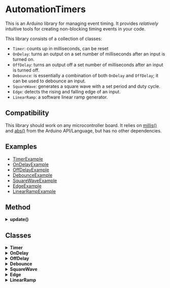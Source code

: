 # AutomationTimers
This is an Arduino library for managing event timing.
It provides *relatively* intuitive tools for creating non-blocking timing events in your code.

This library consists of a collection of classes:
- `Timer`: counts up in milliseconds, can be reset
- `OnDelay`: turns an output on a set number of milliseconds after an input is turned on.
- `OffDelay`: turns an output off a set number of milliseconds after an input is turned off.
- `Debounce`: is essentially a combination of both `OnDelay` and `OffDelay`; it can be used to debounce an input.
- `SquareWave`: generates a square wave with a set period and duty cycle.
- `Edge`: detects the rising and falling edge of an input.
- `LinearRamp`: a software linear ramp generator.



## Compatibility
This library should work on any microcontroller board.
It relies on [millis()](https://docs.arduino.cc/language-reference/en/functions/time/millis/) and [abs()](https://docs.arduino.cc/language-reference/en/functions/math/abs/) from the Arduino API/Language, but has no other dependencies.



## Examples
- [TimerExample](https://github.com/CMB27/AutomationTimers/blob/main/examples/TimerExample/TimerExample.ino)
- [OnDelayExample](https://github.com/CMB27/AutomationTimers/blob/main/examples/OnDelayExample/OnDelayExample.ino)
- [OffDelayExample](https://github.com/CMB27/AutomationTimers/blob/main/examples/OffDelayExample/OffDelayExample.ino)
- [DebounceExample](https://github.com/CMB27/AutomationTimers/blob/main/examples/DebounceExample/DebounceExample.ino)
- [SquareWaveExample](https://github.com/CMB27/AutomationTimers/blob/main/examples/SquareWaveExample/SquareWaveExample.ino)
- [EdgeExample](https://github.com/CMB27/AutomationTimers/blob/main/examples/EdgeExample/EdgeExample.ino)
- [LinearRampExample](https://github.com/CMB27/AutomationTimers/blob/main/examples/LinearRampExample/LinearRampExample.ino)



## Method

<details><summary id="automationtimers-update"><strong>update()</strong></summary><blockquote>

### Description
Updates the time for all classes in this library except `Edge`.
`Edge` is event based, not time based.
This is usually run once at the beginning of `loop()`.

### Syntax
`AutomationTimers.update()`

### Example
``` C++
#include <AutomationTimers.h>

void setup() {
  // run setup stuff here
}

void loop() {
  AutomationTimers.update();
  // run other loop stuff here
}
```
</blockquote></details>





## Classes



<details><summary id="timer"><strong>Timer</strong></summary><blockquote>

### Description
A `Timer` object acts like a read-only `unsigned long` that always counts up in milliseconds.
It can be reset to 0 using the `reset()` method.

The value of the `Timer` is prevented from overflowing; once the timer reaches the highest value an `unsigned long` can hold, it will stay there until reset.

### Example
``` C++
#include <AutomationTimers.h>

Timer myTimer;

void setup() {
  pinMode(2, INPUT_PULLUP);
  Serial.begin(9600);
}

void loop() {

  // AutomationTimers.update() is what actually updates the timer value.
  // It should be run once per loop.
  // It only needs to be run once, even when using multiple Timer objects.
  AutomationTimers.update();
  
  // If pin 2 is HIGH, the timer will be reset to 0, so the timer only counts up when pin 2 is LOW.
  if (digitalRead(2)) myTimer.reset();

  // This will print the timer value in milliseconds.
  Serial.println(myTimer);

  delay(50);
}
```

### Methods

<details><summary id="timer-constructor"><strong>Timer</strong> <em>constructor</em></summary><blockquote>

### Description
Creates a `Timer` object.

### Example
``` C++
Timer myTimer;
```

</blockquote></details>

<details><summary id="timer-operator"><strong>Timer</strong> <em>operator</em></summary><blockquote>

### Description
Returns the value of the timer in milliseconds.

### Returns
Data type: `unsigned long`.

### Example
``` C++
if (myTimer >= 2000) {
  // do something
}
```

</blockquote></details>

<details><summary id="timer-reset"><strong>reset()</strong></summary><blockquote>

### Description
Resets the timer to 0.

### Example
``` C++
if (myTimer >= 2000) {
  myTimer.reset();
  // do something else
}
```

</blockquote></details>


### Note
`Timer` is utilized in the `OnDelay`, `OffDelay`, `Debounce`, and `LinearRamp` classes.

</blockquote></details>





<details><summary id="ondelay"><strong>OnDelay</strong></summary><blockquote>

### Description

```
INPUT:  ___/""""""""""""""""""\___
           |
OUTPUT: ___|_________/""""""""\___
           |         |
           |<-DELAY->|
```


### Methods

<details><summary id="ondelay-constructor"><strong>OnDelay</strong> <em>constructor</em></summary><blockquote>

### Description
Creates an `OnDelay` object.

### Syntax
`OnDelay(delay)`

### Parameter
`delay`: the delay in milliseconds to wait before setting the output `true`. Allowed data type: `unsigned long`.

### Example
``` C++
OnDelay myOnDelay(1000);
```

</blockquote></details>

<details><summary id="ondelay-operator"><strong>OnDelay</strong> <em>operator</em></summary><blockquote>

### Description
Returns the value of the output.

### Returns
Data type: `bool`.

### Example
``` C++
if (myOnDelay) {
  // do something
}
```

</blockquote></details>

<details><summary id="ondelay-update"><strong>update()</strong></summary><blockquote>

### Description
Updates the input of an `OnDelay` object.

### Syntax
`myOnDelay.update(input)`

### Parameters
- `myOnDelay`: an `OnDelay` object.
- `input`: Allowed data type `bool`.

### Returns
The value of the output. Data type: `bool`.  
*Reading the output is optional.*

</blockquote></details>

<details><summary id="ondelay-setDelay"><strong>setDelay()</strong></summary><blockquote>

### Description
Changes the delay of an `OnDelay` object.

### Syntax
`myOnDelay.setDelay(delay)`

### Parameters
- `myOnDelay`: an `OnDelay` object.
- `delay`: the delay in milliseconds to wait before setting the output `true`. Allowed data type: `unsigned long`.

</blockquote></details>


</blockquote></details>





<details><summary id="offdelay"><strong>OffDelay</strong></summary><blockquote>

### Description

```
INPUT:  ___/""""""""\_____________
                    |
OUTPUT: ___/""""""""|"""""""""\___
                    |         |
                    |<-DELAY->|
```


### Methods

<details><summary id="offdelay-constructor"><strong>OffDelay</strong> <em>constructor</em></summary><blockquote>

### Description
Creates an `OffDelay` object.

### Syntax
`OffDelay(delay)`

### Parameter
`delay`: the delay in milliseconds to wait before setting the output `false`. Allowed data type: `unsigned long`.

### Example
``` C++
OffDelay myOffDelay(1000);
```

</blockquote></details>

<details><summary id="offdelay-operator"><strong>OffDelay</strong> <em>operator</em></summary><blockquote>

### Description
Returns the value of the output.

### Returns
Data type: `bool`.

### Example
``` C++
if (myOffDelay == false) {
  // do something
}
```

</blockquote></details>

<details><summary id="offdelay-update"><strong>update()</strong></summary><blockquote>

### Description
Updates the input of an `OffDelay` object.

### Syntax
`myOffDelay.update(input)`

### Parameter
- `myOffDelay`: an `OffDelay` object.
- `input`: Allowed data type `bool`.

### Returns
The value of the output. Data type: `bool`.  
*Reading the output is optional.*

</blockquote></details>

<details><summary id="offdelay-setDelay"><strong>setDelay()</strong></summary><blockquote>

### Description
Changes the delay of an `OffDelay` object.

### Syntax
`myOffDelay.setDelay(delay)`

### Parameters
- `myOffDelay`: an `OffDelay` object.
- `delay`: the delay in milliseconds to wait before setting the output `false`. Allowed data type: `unsigned long`.

</blockquote></details>


</blockquote></details>





<details><summary id="debounce"><strong>Debounce</strong></summary><blockquote>

### Description

```
INPUT:  ___/""""""""""""""""""\_____________
           |                  |
OUTPUT: ___|_________/""""""""|"""""""""\___
           |         |        |         |
           |<-DELAY->|        |<-DELAY->|
```


### Methods

<details><summary id="debounce-constructor"><strong>Debounce</strong> <em>constructor</em></summary><blockquote>

### Description
Creates a `Debounce` object.

### Syntax
`Debounce(delay)`

### Parameter
`delay`: the delay in milliseconds to wait before setting the output `true` and the delay to wait before setting the output `false`. Allowed data type: `unsigned long`.

### Example
``` C++
Debounce myDebounce(1000);
```

</blockquote></details>

<details><summary id="debounce-operator"><strong>Debounce</strong> <em>operator</em></summary><blockquote>

### Description
Returns the value of the output.

### Returns
Data type: `bool`.

### Example
``` C++
if (myDebounce) {
  // do something
}
```

</blockquote></details>

<details><summary id="debounce-update"><strong>update()</strong></summary><blockquote>

### Description
Updates the input of an `Debounce` object.

### Syntax
`myDebounce.update(input)`

### Parameters
- `myDebounce`: a `Debounce` object.
- `input`: Allowed data type `bool`.

### Returns
The value of the output. Data type: `bool`.  
*Reading the output is optional.*

</blockquote></details>

<details><summary id="debounce-setDelay"><strong>setDelay()</strong></summary><blockquote>

### Description
Changes the delay of an `Debounce` object.

### Syntax
`myDebounce.setDelay(delay)`

### Parameters
- `myDebounce`: a `Debounce` object.
- `delay`: the delay in milliseconds to wait before setting the output `true` and the delay to wait before setting the output `false`. Allowed data type: `unsigned long`.

</blockquote></details>


</blockquote></details>





<details><summary id="squarewave"><strong>SquareWave</strong></summary><blockquote>

### Description
Generates a square wave.

```
OUTPUT: ___/"""""""""""""\______________/"""
           |             |              |
           |<-ON PERIOD->|<-OFF PERIOD->|
           |                            |
           |<-------TOTAL PERIOD------->|
```
$`dutyCycle=\frac{onPeriod}{totalPeriod}`$


### Methods

<details><summary id="SquareWave-constructor"><strong>SquareWave</strong> <em>constructor</em></summary><blockquote>

### Description
Creates an `SquareWave` object.

### Syntax
- `SquareWave(totalPeriod, dutyCycle)`
- `SquareWave(onPeriod, offPeriod)`

### Parameters
- `totalPerid`: the total period of the square wave in milliseconds. Allowed data type: `unsigned long`.
- `dutyCycle`: the duty cycle of the squate wave. This should be less than `1` and greater than `0`. Allowed data type: `float`.
- `onPerid`: the period square wave is `true`/`HIGH` in milliseconds. Allowed data type: `unsigned long`.
- `offPerid`: the period square wave is `false`/`LOW` in milliseconds. Allowed data type: `unsigned long`.

### Example
``` C++
SquareWave myFirstSquareWave(2000, 0.5);
SquareWave mySecondSquareWave(1000, 1000);
```

</blockquote></details>

<details><summary id="SquareWave-operator"><strong>SquareWave</strong> <em>operator</em></summary><blockquote>

### Description
Returns the value of the output.

### Returns
Data type: `bool`.

### Example
``` C++
digitalWrite(LED_BUILTIN, mySquareWave);
```

</blockquote></details>


</blockquote></details>





<details><summary id="edge"><strong>Edge</strong></summary><blockquote>

### Description

```
INPUT:   ___/""""""""""\____
RISING:  ___/\______________
FALLING: ______________/\___
CHANGE:  ___/\_________/\___
```


### Methods

<details><summary id="edge-constructor"><strong>Edge</strong> <em>constructor</em></summary><blockquote>

### Description
Creates a `Edge` object.

### Example
``` C++
Edge myEdge;
```

</blockquote></details>

<details><summary id="Edge-operator"><strong>Edge</strong> <em>operator</em></summary><blockquote>

### Description
Returns the value of the input.

### Returns
Data type: `bool`.

### Example
``` C++
bool input = myEdge;
```

</blockquote></details>

<details><summary id="edge-update"><strong>update()</strong></summary><blockquote>

### Description
Updates the input of an `Edge` object.

### Syntax
`myEdge.update(input)`

### Parameters
- `myEdge`: an `Edge` object.
- `input`: Allowed data type `bool`.

### Returns
Nothing

</blockquote></details>

<details><summary id="edge-rising"><strong>rising()</strong></summary><blockquote>

### Description
Returns `true` when a rising edge is detected on the input.

### Syntax
`myEdge.rising()`

### Parameter
`myEdge`: an `Edge` object.

### Returns
Data type: `bool`.

</blockquote></details>

<details><summary id="edge-falling"><strong>falling()</strong></summary><blockquote>

### Description
Returns `true` when a falling edge is detected on the input.

### Syntax
`myEdge.falling()`

### Parameter
`myEdge`: an `Edge` object.

### Returns
Data type: `bool`.

</blockquote></details>

<details><summary id="edge-change"><strong>change()</strong></summary><blockquote>

### Description
Returns `true` when a change is detected on the input.

### Syntax
`myEdge.change()`

### Parameter
`myEdge`: an `Edge` object.

### Returns
Data type: `bool`.

</blockquote></details>

</blockquote></details>





<details><summary id="linearramp"><strong>LinearRamp</strong></summary><blockquote>

### Description

```
            |""""""""""""|
INPUT:  ____|            |             _______
                         |            |
            |            |____________|
            |
            |            |            |
            |            |            |
            |                         |
            | /"""""""""""\           |
OUTPUT: _____/             \          |  _____
                            \         | /
                             \_________/
```

### Methods

<details><summary id="linearramp-constructor"><strong>LinearRamp</strong> <em>constructor</em></summary><blockquote>

### Description
Creates a `LinearRamp` object.

### Syntax
`LinearRamp(rate)`

### Parameter
`rate`: the inital ramp rate in units per millisecond. Allowed data type: `float`.

### Example
``` C++
LinearRamp myRamp(0.1);
```

</blockquote></details>

<details><summary id="linearramp-operator"><strong>LinearRamp</strong> <em>operator</em></summary><blockquote>

### Description
Returns the value of the output.

### Returns
Data type: `long`.

### Example
``` C++
long output = myRamp;
```

</blockquote></details>

<details><summary id="linearramp-update"><strong>update()</strong></summary><blockquote>

### Description
Updates the input of a `LinearRamp` object.

### Syntax
`myRamp.update(input)`

### Parameters
- `myRamp`: a `LinearRamp` object.
- `input`: the target value to ramp to. Allowed data type `long`.

### Returns
Returns the value of the output. Data type: `long`.  
*Reading the output is optional.*

</blockquote></details>

<details><summary id="linearramp-setrate"><strong>setRate()</strong></summary><blockquote>

### Description
sets the ramp rate in units per millisecond of a `LinearRamp` object.

### Syntax
`myRamp.setRate(rate)`

### Parameters
- `myRamp`: a `LinearRamp` object.
- `rate`: the ramp rate. Allowed data type: `float`.

</blockquote></details>


</blockquote></details>